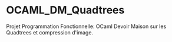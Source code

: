 # OCAML_DM_Quadtrees
 Projet Programmation Fonctionnelle: OCaml Devoir Maison sur les Quadtrees et compression d'image.

